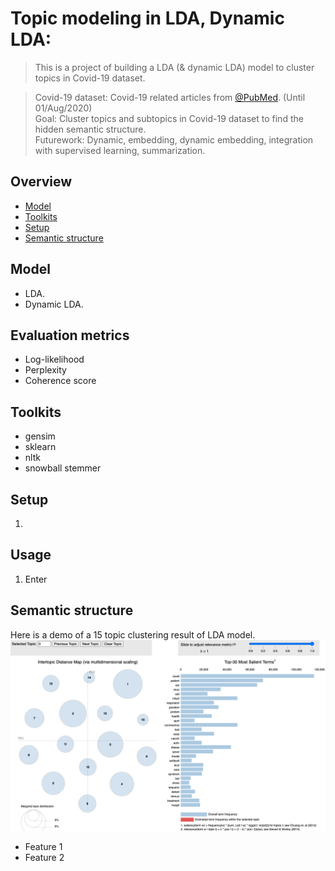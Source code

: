 # Topic modeling in LDA, Dynamic LDA:   
> This is a project of building a LDA (& dynamic LDA) model to cluster topics in Covid-19 dataset.  
  
> Covid-19 dataset: Covid-19 related articles from [@PubMed](https://pubmed.ncbi.nlm.nih.gov/). (Until 01/Aug/2020)  
> Goal: Cluster topics and subtopics in Covid-19 dataset to find the hidden semantic structure.  
> Futurework: Dynamic, embedding, dynamic embedding, integration with supervised learning, summarization.  
  

## Overview
* [Model](#model)
* [Toolkits](#toolkits)
* [Setup](#setup)
* [Semantic structure](#semantic-structure)

## Model   
* LDA.  
* Dynamic LDA.  

## Evaluation metrics
* Log-likelihood
* Perplexity
* Coherence score

## Toolkits
* gensim 
* sklearn
* nltk
* snowball stemmer

## Setup
1. 

## Usage
1. Enter 

## Semantic structure
Here is a demo of a 15 topic clustering result of LDA model.  
![15 topic LDA model](./img/15tm.png)  

* Feature 1
* Feature 2


